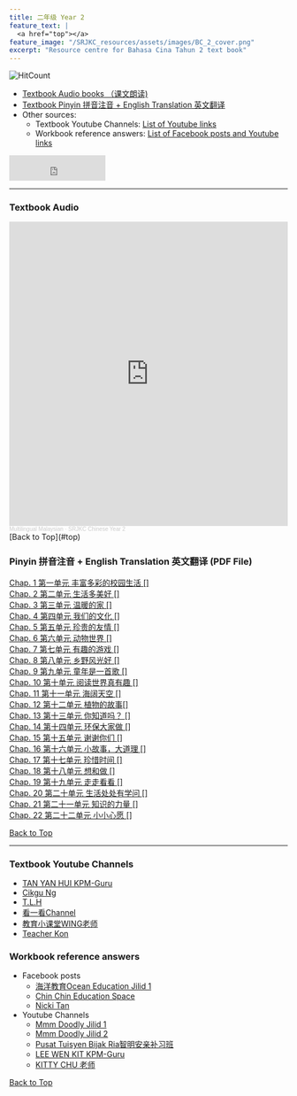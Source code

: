 ```yaml
---
title: 二年级 Year 2 
feature_text: |
  <a href="top"></a>
feature_image: "/SRJKC_resources/assets/images/BC_2_cover.png"
excerpt: "Resource centre for Bahasa Cina Tahun 2 text book"
---
```

![HitCount](https://hits.dwyl.com/multilingual-malaysian/SRJKC_resources.svg?style=flat)

- [Textbook Audio books （课文朗读)](#audio)
- [Textbook Pinyin 拼音注音 + English Translation 英文翻译](#pinyin)
- Other sources:
  - Textbook Youtube Channels: [List of Youtube links](#videos)
  - Workbook reference answers: [List of Facebook posts and Youtube links](#workbook)


<iframe src="https://www.facebook.com/plugins/like.php?href=https%3A%2F%2Fmultilingual-malaysian.github.io%2FSRJKC_resources%2Fyear2%2F&width=174&layout=button_count&action=like&size=large&share=true&height=46&appId" width="174" height="46" style="border:none;overflow:hidden" scrolling="no" frameborder="0" allowfullscreen="true" allow="autoplay; clipboard-write; encrypted-media; picture-in-picture; web-share"></iframe>

---

### Textbook Audio <a name="audio"></a>

<iframe width="100%" height="550" scrolling="no" frameborder="yes" allow="autoplay" src="https://w.soundcloud.com/player/?url=https%3A//api.soundcloud.com/playlists/1494647833&color=%23b0aa78&auto_play=false&hide_related=false&show_comments=false&show_user=false&show_reposts=false&show_teaser=false"></iframe><div style="font-size: 10px; color: #cccccc;line-break: anywhere;word-break: normal;overflow: hidden;white-space: nowrap;text-overflow: ellipsis; font-family: Interstate,Lucida Grande,Lucida Sans Unicode,Lucida Sans,Garuda,Verdana,Tahoma,sans-serif;font-weight: 100;"><a href="https://soundcloud.com/multilingual-malaysian" title="Multilingual Malaysian" target="_blank" style="color: #cccccc; text-decoration: none;">Multilingual Malaysian</a> · <a href="https://soundcloud.com/multilingual-malaysian/sets/srjkc-chinese-year-2" title="SRJKC Chinese Year 2" target="_blank" style="color: #cccccc; text-decoration: none;">SRJKC Chinese Year 2</a></div>
[Back to Top](#top)

### Pinyin 拼音注音 + English Translation 英文翻译 (PDF File) <a name="pinyin"></a>
<a href="/SRJKC_resources/doc/year2/year2_chapter1.pdf" target="_blank">Chap. 1 第一单元 丰富多彩的校园生活 []</a>\
<a href="/SRJKC_resources/doc/year2/year2_chapter2.pdf" target="_blank">Chap. 2 第二单元 生活多美好 []</a>\
<a href="/SRJKC_resources/doc/year2/year2_chapter3.pdf" target="_blank">Chap. 3 第三单元 温暖的家 []</a>\
<a href="/SRJKC_resources/doc/year2/year2_chapter4.pdf" target="_blank">Chap. 4 第四单元 我们的文化 []</a>\
<a href="/SRJKC_resources/doc/year2/year2_chapter5.pdf" target="_blank">Chap. 5 第五单元 珍贵的友情 []</a>\
<a href="/SRJKC_resources/doc/year2/year2_chapter6.pdf" target="_blank">Chap. 6 第六单元 动物世界 []</a>\
<a href="/SRJKC_resources/doc/year2/year2_chapter7.pdf" target="_blank">Chap. 7 第七单元 有趣的游戏 []</a>\
<a href="/SRJKC_resources/doc/year2/year2_chapter8.pdf" target="_blank">Chap. 8 第八单元 乡野风光好 []</a>\
<a href="/SRJKC_resources/doc/year2/year2_chapter9.pdf" target="_blank">Chap. 9 第九单元 童年是一首歌 []</a>\
<a href="/SRJKC_resources/doc/year2/year2_chapter10.pdf" target="_blank">Chap. 10 第十单元 阅读世界真有趣 []</a>\
<a href="/SRJKC_resources/doc/year2/year2_chapter11.pdf" target="_blank">Chap. 11 第十一单元 海阔天空 []</a>\
<a href="/SRJKC_resources/doc/year2/year2_chapter12.pdf" target="_blank">Chap. 12 第十二单元 植物的故事[]</a>\
<a href="/SRJKC_resources/doc/year2/year2_chapter13.pdf" target="_blank">Chap. 13 第十三单元 你知道吗？ []</a>\
<a href="/SRJKC_resources/doc/year2/year2_chapter14.pdf" target="_blank">Chap. 14 第十四单元 环保大家做 []</a>\
<a href="/SRJKC_resources/doc/year2/year2_chapter15.pdf" target="_blank">Chap. 15 第十五单元 谢谢你们 []</a>\
<a href="/SRJKC_resources/doc/year2/year2_chapter16.pdf" target="_blank">Chap. 16 第十六单元 小故事，大道理 []</a>\
<a href="/SRJKC_resources/doc/year2/year2_chapter17.pdf" target="_blank">Chap. 17 第十七单元 珍惜时间 []</a>\
<a href="/SRJKC_resources/doc/year2/year2_chapter18.pdf" target="_blank">Chap. 18 第十八单元 想和做 []</a>\
<a href="/SRJKC_resources/doc/year2/year2_chapter19.pdf" target="_blank">Chap. 19 第十九单元 走走看看 []</a>\
<a href="/SRJKC_resources/doc/year2/year2_chapter20.pdf" target="_blank">Chap. 20 第二十单元 生活处处有学问 []</a>\
<a href="/SRJKC_resources/doc/year2/year2_chapter21.pdf" target="_blank">Chap. 21 第二十一单元 知识的力量 []</a>\
<a href="/SRJKC_resources/doc/year2/year2_chapter22.pdf" target="_blank">Chap. 22 第二十二单元 小小心愿 []</a>

[Back to Top](#top)

----
### Textbook Youtube Channels<a name="videos"></a>
- [TAN YAN HUI KPM-Guru](https://youtube.com/playlist?list=PLf9EvpEjmX6FKfJsyIE1RMIM-oGkkQ1fW)
- [Cikgu Ng](https://youtube.com/playlist?list=PLKYCXlOUDDOtQOTVPKB1jTBfncTSkik4Z)
- [T.L.H](https://youtube.com/playlist?list=PLGzns5GCP8N8ahwKlJ5ZxrRzQSJxI7YSk)
- [看一看Channel](https://youtube.com/playlist?list=PLEXNmzdhnfzDQ7Br-hCKlleHWzvpgyNv7)
- [教育小课堂WING老师](https://youtube.com/playlist?list=PLLQYH_wAFVF8Q2oPXUCi0fpP_2z7-5teO)
- [Teacher Kon](https://youtube.com/playlist?list=PLjI8qVK2iMkWc5EBmHs0ZY250d8pEJnbv)

### Workbook reference answers<a name="workbook"></a>
- Facebook posts
  - [海洋教育Ocean Education Jilid 1](https://www.facebook.com/103156078242684/posts/151329873425304/)
  - [Chin Chin Education Space](https://www.facebook.com/101217095134270/posts/157518642837448/)
  - [Nicki Tan](https://m.facebook.com/media/set/?vanity=sjkc520&set=a.414464896073712)
- Youtube Channels
  - [Mmm Doodly Jilid 1](https://youtu.be/QqxSfx8mNTs)
  - [Mmm Doodly Jilid 2](https://youtu.be/AeoMa2D2bzE)
  - [Pusat Tuisyen Bijak Ria智明安亲补习班](https://youtu.be/IUv5EygefUo)
  - [LEE WEN KIT KPM-Guru](https://www.youtube.com/channel/UC0Ij1ISeSOw2x0RNIVZKChA/videos)
  - [KITTY CHU 老师](https://youtube.com/playlist?list=PLN6YLweGbzq4XGTBU2RNwl8D3c2NsGl5O)

[Back to Top](#top)
